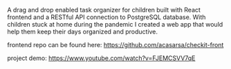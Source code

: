 A drag and drop enabled task organizer for children built with React frontend and a RESTful API connection to PostgreSQL database. With children stuck at home during the pandemic I created a web app that would help them keep their days organized and productive.

frontend repo can be found here: https://github.com/acasarsa/checkit-front

project demo: https://www.youtube.com/watch?v=FJEMCSVV7qE
